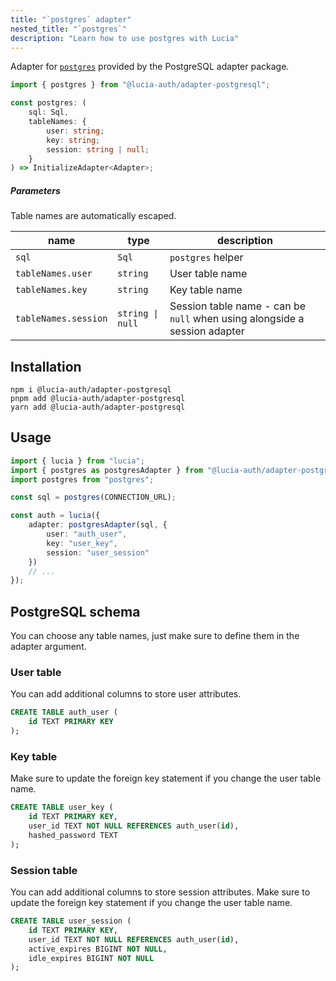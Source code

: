 ```yaml
---
title: "`postgres` adapter"
nested_title: "`postgres`"
description: "Learn how to use postgres with Lucia"
---
```


Adapter for [`postgres`](https://github.com/porsager/postgres) provided by the PostgreSQL adapter package.

```ts
import { postgres } from "@lucia-auth/adapter-postgresql";
```

```ts
const postgres: (
	sql: Sql,
	tableNames: {
		user: string;
		key: string;
		session: string | null;
	}
) => InitializeAdapter<Adapter>;
```

##### Parameters

Table names are automatically escaped.

| name                 | type             | description                                                               |
| -------------------- | ---------------- | ------------------------------------------------------------------------- |
| `sql`                | `Sql`            | `postgres` helper                                                         |
| `tableNames.user`    | `string`         | User table name                                                           |
| `tableNames.key`     | `string`         | Key table name                                                            |
| `tableNames.session` | `string \| null` | Session table name - can be `null` when using alongside a session adapter |

## Installation

```
npm i @lucia-auth/adapter-postgresql
pnpm add @lucia-auth/adapter-postgresql
yarn add @lucia-auth/adapter-postgresql
```

## Usage

```ts
import { lucia } from "lucia";
import { postgres as postgresAdapter } from "@lucia-auth/adapter-postgresql";
import postgres from "postgres";

const sql = postgres(CONNECTION_URL);

const auth = lucia({
	adapter: postgresAdapter(sql, {
		user: "auth_user",
		key: "user_key",
		session: "user_session"
	})
	// ...
});
```

## PostgreSQL schema

You can choose any table names, just make sure to define them in the adapter argument.

### User table

You can add additional columns to store user attributes.

```sql
CREATE TABLE auth_user (
    id TEXT PRIMARY KEY
);
```

### Key table

Make sure to update the foreign key statement if you change the user table name.

```sql
CREATE TABLE user_key (
    id TEXT PRIMARY KEY,
    user_id TEXT NOT NULL REFERENCES auth_user(id),
    hashed_password TEXT
);
```

### Session table

You can add additional columns to store session attributes. Make sure to update the foreign key statement if you change the user table name.

```sql
CREATE TABLE user_session (
    id TEXT PRIMARY KEY,
    user_id TEXT NOT NULL REFERENCES auth_user(id),
    active_expires BIGINT NOT NULL,
    idle_expires BIGINT NOT NULL
);
```
